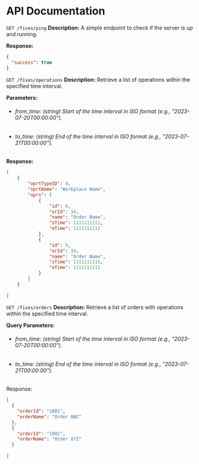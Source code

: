 # API Documentation
`GET /fives/ping`
__Description:__ A simple endpoint to check if the server is up and running.

__Response:__

```json
{
  "success": true
}
```

`GET /fives/operations`
__Description:__ Retrieve a list of operations within the specified time interval.

__Parameters:__
* ###### from_time: (string) Start of the time interval in ISO format (e.g., "2023-07-20T00:00:00").
* ###### to_time: (string) End of the time interval in ISO format (e.g., "2023-07-21T00:00:00").

__Response:__

```json
[
    {
        "oprtTypeID": 4,
        "oprtName": "Workplace Name",
        "oprs": [
            {
                "id": 8,
                "orId": 34,
                "name": "Order Name",
                "sTime": 1111111111,
                "eTime": 1111111111
            },
            {
                "id": 9,
                "orId": 34,
                "name": "Order Name",
                "sTime": 1111111111,
                "eTime": 1111111111
            }
        ]
    }
    
]
```

`GET /fives/orders`
__Description:__ Retrieve a list of orders with operations within the specified time interval.

__Query Parameters:__

* ###### from_time: (string) Start of the time interval in ISO format (e.g., "2023-07-20T00:00:00").
* ###### to_time: (string) End of the time interval in ISO format (e.g., "2023-07-21T00:00:00").
Response:

```json
[
  {
    "orderId": "1001",
    "orderName": "Order ABC"
  },
  {
    "orderId": "1002",
    "orderName": "Order XYZ"
  }
  
]
```